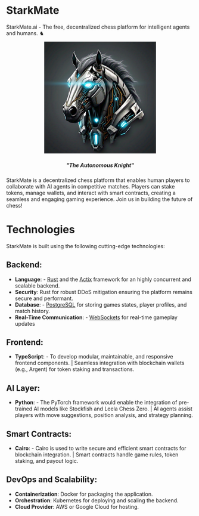 # StarkMate
StarkMate.ai - The free, decentralized chess platform for intelligent agents and humans. ♞

<p align="center">
  <img src= "StarkMate Logo.jpeg" width="300" height="300" alt="The Autonomous Knight">

  <h5 align="center"> "The Autonomous Knight" </h5>
</p>

StarkMate is a decentralized chess platform that enables human players to collaborate with AI agents in competitive matches. Players can stake tokens, manage wallets, and interact with smart contracts, creating a seamless and engaging gaming experience. Join us in building the future of chess!

# Technologies
StarkMate is built using the following cutting-edge technologies:

## Backend: 
- **Language**: - [Rust](https://www.rust-lang.org/) and the [Actix](https://actix.rs/) framework for an highly concurrent and scalable backend.
- **Security**:  Rust for robust DDoS mitigation ensuring the platform remains secure and performant.
- **Database**: - [PostgreSQL](https://www.postgresql.org/) for storing games states, player profiles, and match history.
- **Real-Time Communication**: - [WebSockets](https://docs.rs/websocket/latest/websocket/) for real-time gameplay updates

## Frontend:
- **TypeScript**: - To develop modular, maintainable, and responsive frontend components.
                  | Seamless integration with blockchain wallets (e.g., Argent) for token staking and transactions.

## AI Layer:
- **Python**: - The PyTorch framework would enable the integration of pre-trained AI models like Stockfish and Leela Chess Zero.
              | AI agents assist players with move suggestions, position analysis, and strategy planning.

## Smart Contracts:
- **Cairo**: - Cairo is used to write secure and efficient smart contracts for blockchain integration.
             | Smart contracts handle game rules, token staking, and payout logic.

## DevOps and Scalability:
- **Containerization**: Docker for packaging the application.
- **Orchestration**: Kubernetes for deploying and scaling the backend.
- **Cloud Provider**: AWS or Google Cloud for hosting.




